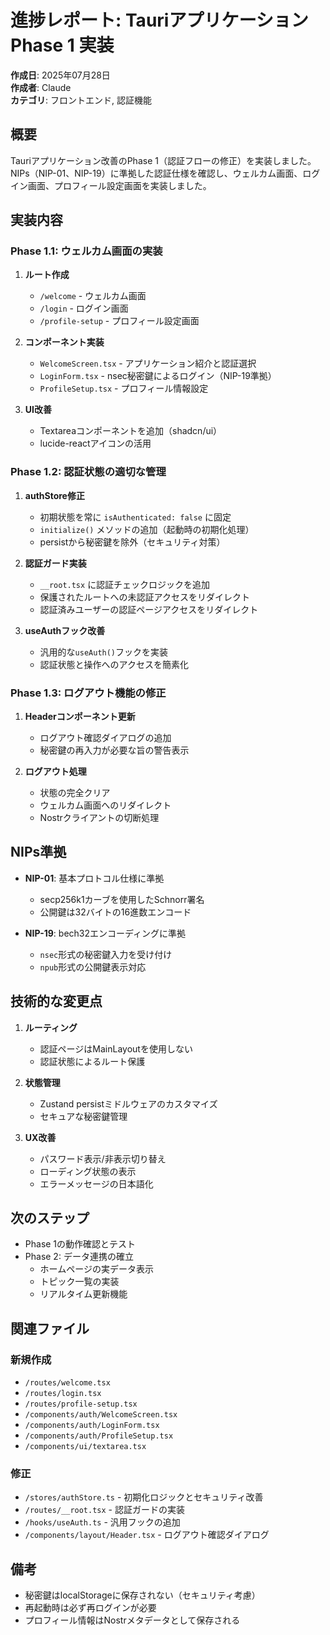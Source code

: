 # 進捗レポート: Tauriアプリケーション Phase 1 実装

**作成日**: 2025年07月28日  
**作成者**: Claude  
**カテゴリ**: フロントエンド, 認証機能

## 概要
Tauriアプリケーション改善のPhase 1（認証フローの修正）を実装しました。NIPs（NIP-01、NIP-19）に準拠した認証仕様を確認し、ウェルカム画面、ログイン画面、プロフィール設定画面を実装しました。

## 実装内容

### Phase 1.1: ウェルカム画面の実装
1. **ルート作成**
   - `/welcome` - ウェルカム画面
   - `/login` - ログイン画面  
   - `/profile-setup` - プロフィール設定画面

2. **コンポーネント実装**
   - `WelcomeScreen.tsx` - アプリケーション紹介と認証選択
   - `LoginForm.tsx` - nsec秘密鍵によるログイン（NIP-19準拠）
   - `ProfileSetup.tsx` - プロフィール情報設定

3. **UI改善**
   - Textareaコンポーネントを追加（shadcn/ui）
   - lucide-reactアイコンの活用

### Phase 1.2: 認証状態の適切な管理
1. **authStore修正**
   - 初期状態を常に `isAuthenticated: false` に固定
   - `initialize()` メソッドの追加（起動時の初期化処理）
   - persistから秘密鍵を除外（セキュリティ対策）

2. **認証ガード実装**
   - `__root.tsx` に認証チェックロジックを追加
   - 保護されたルートへの未認証アクセスをリダイレクト
   - 認証済みユーザーの認証ページアクセスをリダイレクト

3. **useAuthフック改善**
   - 汎用的な`useAuth()`フックを実装
   - 認証状態と操作へのアクセスを簡素化

### Phase 1.3: ログアウト機能の修正
1. **Headerコンポーネント更新**
   - ログアウト確認ダイアログの追加
   - 秘密鍵の再入力が必要な旨の警告表示

2. **ログアウト処理**
   - 状態の完全クリア
   - ウェルカム画面へのリダイレクト
   - Nostrクライアントの切断処理

## NIPs準拠
- **NIP-01**: 基本プロトコル仕様に準拠
  - secp256k1カーブを使用したSchnorr署名
  - 公開鍵は32バイトの16進数エンコード
  
- **NIP-19**: bech32エンコーディングに準拠
  - `nsec`形式の秘密鍵入力を受け付け
  - `npub`形式の公開鍵表示対応

## 技術的な変更点
1. **ルーティング**
   - 認証ページはMainLayoutを使用しない
   - 認証状態によるルート保護

2. **状態管理**
   - Zustand persistミドルウェアのカスタマイズ
   - セキュアな秘密鍵管理

3. **UX改善**
   - パスワード表示/非表示切り替え
   - ローディング状態の表示
   - エラーメッセージの日本語化

## 次のステップ
- Phase 1の動作確認とテスト
- Phase 2: データ連携の確立
  - ホームページの実データ表示
  - トピック一覧の実装
  - リアルタイム更新機能

## 関連ファイル
### 新規作成
- `/routes/welcome.tsx`
- `/routes/login.tsx`
- `/routes/profile-setup.tsx`
- `/components/auth/WelcomeScreen.tsx`
- `/components/auth/LoginForm.tsx`
- `/components/auth/ProfileSetup.tsx`
- `/components/ui/textarea.tsx`

### 修正
- `/stores/authStore.ts` - 初期化ロジックとセキュリティ改善
- `/routes/__root.tsx` - 認証ガードの実装
- `/hooks/useAuth.ts` - 汎用フックの追加
- `/components/layout/Header.tsx` - ログアウト確認ダイアログ

## 備考
- 秘密鍵はlocalStorageに保存されない（セキュリティ考慮）
- 再起動時は必ず再ログインが必要
- プロフィール情報はNostrメタデータとして保存される